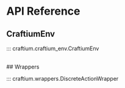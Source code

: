 # API Reference

## CraftiumEnv

::: craftium.craftium_env.CraftiumEnv

<br>
## Wrappers

::: craftium.wrappers.DiscreteActionWrapper
